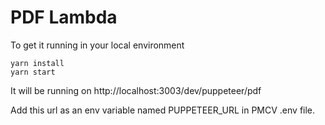 # PDF Lambda

To get it running in your local environment
```
yarn install
yarn start
```
It will be running on http://localhost:3003/dev/puppeteer/pdf

Add this url as an env variable named PUPPETEER_URL in PMCV .env file.
